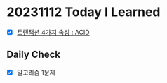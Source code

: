 # 20231112 Today I Learned
- [X] [트랜잭션 4가지 속성 : ACID](../../DataBase/transaction_acid.md)

## Daily Check
- [X] 알고리즘 1문제